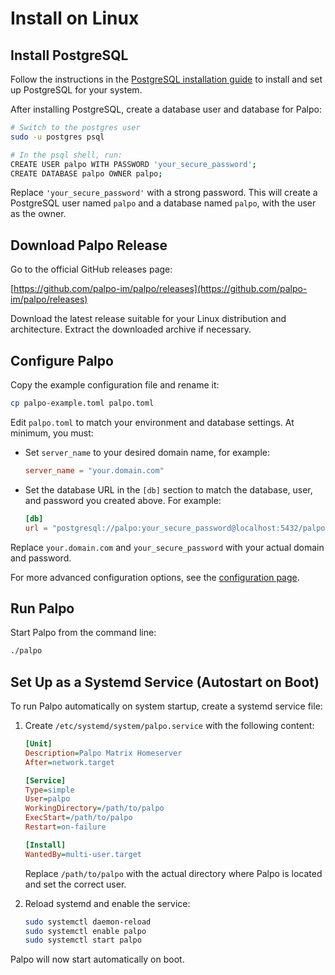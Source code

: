 # Install on Linux

## Install PostgreSQL


Follow the instructions in the [PostgreSQL installation guide](./postgres.md) to install and set up PostgreSQL for your system.

After installing PostgreSQL, create a database user and database for Palpo:

```bash
# Switch to the postgres user
sudo -u postgres psql

# In the psql shell, run:
CREATE USER palpo WITH PASSWORD 'your_secure_password';
CREATE DATABASE palpo OWNER palpo;
```

Replace `'your_secure_password'` with a strong password. This will create a PostgreSQL user named `palpo` and a database named `palpo`, with the user as the owner.

## Download Palpo Release

Go to the official GitHub releases page:

[https://github.com/palpo-im/palpo/releases](https://github.com/palpo-im/palpo/releases)

Download the latest release suitable for your Linux distribution and architecture. Extract the downloaded archive if necessary.

## Configure Palpo

Copy the example configuration file and rename it:

```bash
cp palpo-example.toml palpo.toml
```

Edit `palpo.toml` to match your environment and database settings. At minimum, you must:

- Set `server_name` to your desired domain name, for example:

	```toml
	server_name = "your.domain.com"
	```

- Set the database URL in the `[db]` section to match the database, user, and password you created above. For example:

	```toml
	[db]
	url = "postgresql://palpo:your_secure_password@localhost:5432/palpo"
	```

Replace `your.domain.com` and `your_secure_password` with your actual domain and password.

For more advanced configuration options, see the [configuration page](../configuration/index.md).

## Run Palpo

Start Palpo from the command line:

```bash
./palpo
```

## Set Up as a Systemd Service (Autostart on Boot)

To run Palpo automatically on system startup, create a systemd service file:

1. Create `/etc/systemd/system/palpo.service` with the following content:

	```ini
	[Unit]
	Description=Palpo Matrix Homeserver
	After=network.target

	[Service]
	Type=simple
	User=palpo
	WorkingDirectory=/path/to/palpo
	ExecStart=/path/to/palpo
	Restart=on-failure

	[Install]
	WantedBy=multi-user.target
	```

	Replace `/path/to/palpo` with the actual directory where Palpo is located and set the correct user.

2. Reload systemd and enable the service:

	```bash
	sudo systemctl daemon-reload
	sudo systemctl enable palpo
	sudo systemctl start palpo
	```

Palpo will now start automatically on boot.